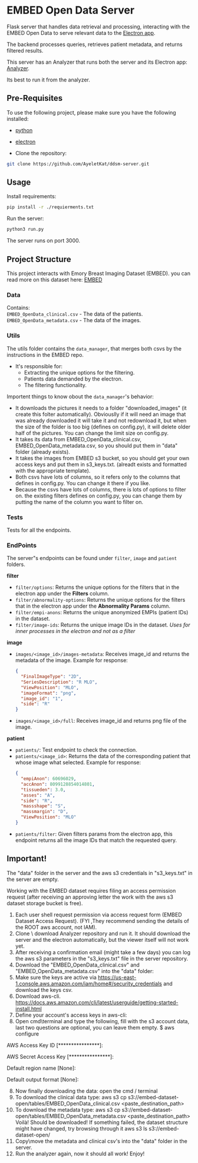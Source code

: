 # EMBED Open Data Server

Flask server that handles data retrieval and processing, interacting with the EMBED Open Data to serve relevant data to the [Electron app](https://github.com/Oriya-Sigawy/ddsm-electron.git). 

The backend processes queries, retrieves patient metadata, and returns filtered results.

This server has an Analyzer that runs both the server and its Electron app: [Analyzer](https://github.com/AyeletKat/ddsm-analyzer.git).

Its best to run it from the analyzer. 

## Pre-Requisites

To use the following project, please make sure you have the following installed:

- [python](https://www.python.org/downloads/)
- [electron](https://github.com/DDSM-CBIS/ddsm-electron)

- Clone the repository:

```bash
git clone https://github.com/AyeletKat/ddsm-server.git
```

## Usage

Install requirements:

```bash
pip install -r ./requierments.txt
```

Run the server:

```bash
python3 run.py
```
The server runs on port 3000.

## Project Structure
This project interacts with Emory Breast Imaging Dataset (EMBED). you can read more on this dataset here: [EMBED](https://github.com/Emory-HITI/EMBED_Open_Data.git)

### Data

Contains:  
`EMBED_OpenData_clinical.csv` - The data of the patients.  
`EMBED_OpenData_metadata.csv` - The data of the images.

### Utils

The utils folder contains the `data_manager`, that merges both csvs by the instructions in the EMBED repo.  
- It's responsible for:
  - Extracting the unique options for the filtering.
  - Patients data demanded by the electron.
  - The filtering functionality.

Importent things to know obout the `data_manager`'s behavior:
- It downloads the pictures it needs to a folder "downloaded_images" (it create this folter automatically).
  Obviouslly if it will need an image that was already downloaded it will take it and not redownload it, but when the size of the folder is too big (defines on      config.py), it will delete older half of the pictures. You can change the limit size on config.py.  
- It takes its data from EMBED_OpenData_clinical.csv, EMBED_OpenData_metadata.csv, so you should put them in "data" folder (already exists).  
- It takes the images from EMBED s3 bucket, so you should get your own access keys and put them in s3_keys.txt. (alreadt exists and formatted with the appropriate template).
- Both csvs have lots of columns, so it refers only to the columns that defines in config.py. You can change it there if you like.
- Because the csvs have lots of columns, there is lots of options to filter on. the existing filters defines on config.py, you can change them by putting the name of the column you want to filter on. 

### Tests
Tests for all the endpoints.

### EndPoints

The server"s endpoints can be found under `filter`, `image` and `patient` folders.

**filter**

- `filter/options`: Returns the unique options for the filters that in the electron app under the **Filters** column.
- `filter/abnormality-options`: Returns the unique options for the filters that in the electron app under the **Abnormality Params** column.
- `filter/empi-anons`: Returns the unique anonymized EMPIs (patient IDs) in the dataset.
- `filter/image-ids`: Returns the unique image IDs in the dataset. *Uses for inner processes in the electron and not as a filter*

**image**

- `images/<image_id>/images-metadata`: Receives image_id and returns the metadata of the image.
  Example for response:
  ```json 
  {  
    "FinalImageType": "2D",  
    "SeriesDescription": "R MLO",  
    "ViewPosition": "MLO",  
    "imageFormat": "png",  
    "image_id": "1",  
    "side": "R"  
  }
  ```
- `images/<image_id>/full`: Receives image_id and returns png file of the image.

**patient**

- `patients/`: Test endpoint to check the connection.
- `patients/<image_id>`: Returns the data of the corresponding patient that whose image what selected.
   Example for response:
  ```json
  {
    "empiAnon": 60696029,
    "accAnon": 8099128854014801,
    "tissueden": 3.0,
    "asses": "A",
    "side": "R",
    "massshape": "S",
    "massmargin": "D",
    "ViewPosition": "MLO"
  }
  ```
- `patients/filter`: Given filters params from the electron app, this endpoint returns all the image IDs that match the requested query.


## Important!

The "data" folder in the server and the aws s3 credentials in "s3_keys.txt" in the server are empty.

Working with the EMBED dataset requires filing an access permission request (after receiving an approving letter the work with the aws s3 dataset storage bucket is free).

1. Each user shell request permission via access request form (EMBED Dataset Access Request). (FYI ,They recommend sending the details of the ROOT aws account, not IAM).
2. Clone \ download Analyzer repository and run it. It should download the server and the electron automatically, but the viewer itself will not work yet.
3. After receiving a confirmation email (might take a few days) you can log the aws s3 parameters in the "s3_keys.txt" file in the server repository.
4. Download the "EMBED_OpenData_clinical.csv" and "EMBED_OpenData_metadata.csv" into the "data" folder:
5. Make sure the keys are active via https://us-east-1.console.aws.amazon.com/iam/home#/security_credentials and download the keys csv.
5. Download aws-cli. https://docs.aws.amazon.com/cli/latest/userguide/getting-started-install.html
6. Define your account's access keys in aws-cli: 
7. Open cmd\terminal and type the following, fill with the s3 account data, last two questions are optional, you can leave them empty.
$ aws configure

AWS Access Key ID [****************]: 

AWS Secret Access Key [****************]: 

Default region name [None]: 

Default output format [None]:

8. Now finally downloading the data: open the cmd / terminal
9. To download the clinical data type: 
aws s3 cp s3://embed-dataset-open/tables/EMBED_OpenData_clinical.csv <paste_destination_path>
10. To download the metadata type: 
aws s3 cp s3://embed-dataset-open/tables/EMBED_OpenData_metadata.csv <paste_destination_path>
Voilà! Should be downloaded!
If something failed, the dataset structure might have changed, try browsing through it  aws s3 ls s3://embed-dataset-open/
11. Copy\move the metadata and clinical csv's into the "data" folder in the server.
12. Run the analyzer again, now it should all work! Enjoy!


